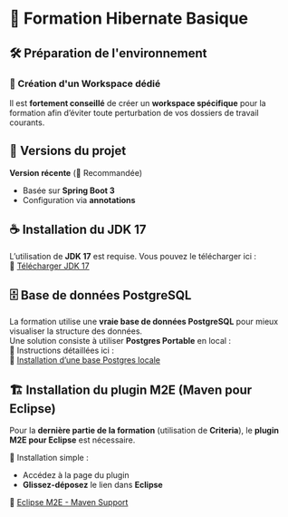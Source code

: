 # 🚀 Formation Hibernate Basique  

## 🛠️ Préparation de l'environnement  

### 📂 Création d'un Workspace dédié  
Il est **fortement conseillé** de créer un **workspace spécifique** pour la formation afin d’éviter toute perturbation de vos dossiers de travail courants.  

## 📌 Versions du projet  

 **Version récente** (🔹 Recommandée)  
   - Basée sur **Spring Boot 3**  
   - Configuration via **annotations**  

## ☕ Installation du JDK 17  
L’utilisation de **JDK 17** est requise. Vous pouvez le télécharger ici :  
🔗 [Télécharger JDK 17](https://download.java.net/java/GA/jdk17.0.2/dfd4a8d0985749f896bed50d7138ee7f/8/GPL/openjdk-17.0.2_windows-x64_bin.zip)  

## 🗄️ Base de données PostgreSQL  
La formation utilise une **vraie base de données PostgreSQL** pour mieux visualiser la structure des données.  
Une solution  consiste à utiliser **Postgres Portable** en local :  
📖 Instructions détaillées ici :  
🔗 [Installation d’une base Postgres locale](https://gitlab.insee.fr/formations-informatiques/cursus-nouveaux-arrivants-sndin/formation-hibernate-basique/-/wikis/Installation-d'une-base-Postgres-locale)  

## 🏗️ Installation du plugin **M2E** (Maven pour Eclipse)  
Pour la **dernière partie de la formation** (utilisation de **Criteria**), le **plugin M2E pour Eclipse** est nécessaire.  

📌 Installation simple :  
- Accédez à la page du plugin  
- **Glissez-déposez** le lien dans **Eclipse**  

🔗 [Eclipse M2E - Maven Support](https://marketplace.eclipse.org/content/eclipse-m2e-maven-support-eclipse-ide)  
